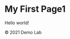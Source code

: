 <!doctype html>
<html lang="en">
    <head>
        <title>
            Demo Lab 1
        </title>
        <meta charset="utf-8">
    </head>
    <body>
        <h1>
            My First Page1
        </h1>
        <p>
            Hello world!
        </p>
        <p>
            &copy; 2021 Demo Lab
        </p>
    </body>
</html>











